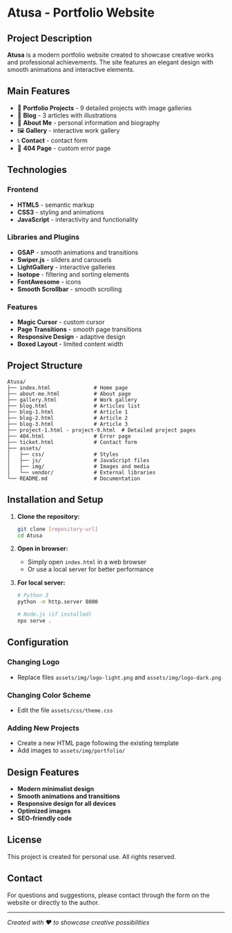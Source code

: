 # Atusa - Portfolio Website

## Project Description

**Atusa** is a modern portfolio website created to showcase creative works and professional achievements. The site features an elegant design with smooth animations and interactive elements.

## Main Features

- 🎨 **Portfolio Projects** - 9 detailed projects with image galleries
- 📝 **Blog** - 3 articles with illustrations
- 👤 **About Me** - personal information and biography
- 🖼️ **Gallery** - interactive work gallery
- 📞 **Contact** - contact form
- 🎯 **404 Page** - custom error page

## Technologies

### Frontend
- **HTML5** - semantic markup
- **CSS3** - styling and animations
- **JavaScript** - interactivity and functionality

### Libraries and Plugins
- **GSAP** - smooth animations and transitions
- **Swiper.js** - sliders and carousels
- **LightGallery** - interactive galleries
- **Isotope** - filtering and sorting elements
- **FontAwesome** - icons
- **Smooth Scrollbar** - smooth scrolling

### Features
- **Magic Cursor** - custom cursor
- **Page Transitions** - smooth page transitions
- **Responsive Design** - adaptive design
- **Boxed Layout** - limited content width

## Project Structure

```
Atusa/
├── index.html              # Home page
├── about-me.html           # About page
├── gallery.html            # Work gallery
├── blog.html               # Articles list
├── blog-1.html             # Article 1
├── blog-2.html             # Article 2
├── blog-3.html             # Article 3
├── project-1.html - project-9.html  # Detailed project pages
├── 404.html                # Error page
├── ticket.html             # Contact form
├── assets/
│   ├── css/                # Styles
│   ├── js/                 # JavaScript files
│   ├── img/                # Images and media
│   └── vendor/             # External libraries
└── README.md               # Documentation
```

## Installation and Setup

1. **Clone the repository:**
   ```bash
   git clone [repository-url]
   cd Atusa
   ```

2. **Open in browser:**
   - Simply open `index.html` in a web browser
   - Or use a local server for better performance

3. **For local server:**
   ```bash
   # Python 3
   python -m http.server 8000
   
   # Node.js (if installed)
   npx serve .
   ```

## Configuration

### Changing Logo
- Replace files `assets/img/logo-light.png` and `assets/img/logo-dark.png`

### Changing Color Scheme
- Edit the file `assets/css/theme.css`

### Adding New Projects
- Create a new HTML page following the existing template
- Add images to `assets/img/portfolio/`

## Design Features

- **Modern minimalist design**
- **Smooth animations and transitions**
- **Responsive design for all devices**
- **Optimized images**
- **SEO-friendly code**

## License

This project is created for personal use. All rights reserved.

## Contact

For questions and suggestions, please contact through the form on the website or directly to the author.

---

*Created with ❤️ to showcase creative possibilities*